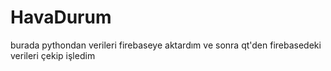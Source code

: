 # HavaDurum
burada pythondan verileri firebaseye aktardım ve sonra qt'den firebasedeki verileri çekip işledim
